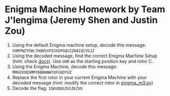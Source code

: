 # Enigma Machine Homework by Team J'lengima (Jeremy Shen and Justin Zou)

1. Using the default Enigma machine setup, decode this message:
```VORPNZYEWLTHQNSXFOJXOPGQVZZOAIQCVGJZ```
2. Using the decoded message, find the correct Enigma Machine Setup (hint: check [docs](/docs)). Use ```UOM``` as the starting position key and rotor C.
3. Using the Enigma Machine, decode this message: ```MMGOXOQSMMYBBBNNWYDFUQOYUZ```
4. Replace the first rotor in your current Enigma Machine with your decoded message (hint: modify the correct rotor in [enigma_m3.py](/app/enigma_m3.py))
5. Decode the flag: ```IQKUDQGZUSZKZVG```
